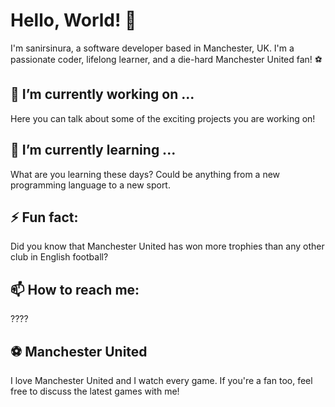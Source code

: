 # Hello, World! 👋

I'm sanirsinura, a software developer based in Manchester, UK. I'm a passionate coder, lifelong learner, and a die-hard Manchester United fan! ⚽

## 🔭 I’m currently working on ...

Here you can talk about some of the exciting projects you are working on!

## 🌱 I’m currently learning ...

What are you learning these days? Could be anything from a new programming language to a new sport.

## ⚡ Fun fact: 

Did you know that Manchester United has won more trophies than any other club in English football?

## 📫 How to reach me: 

????

## ⚽ Manchester United

I love Manchester United and I watch every game. If you're a fan too, feel free to discuss the latest games with me!

